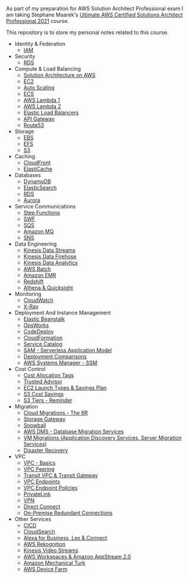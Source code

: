 As part of my preparation for AWS Solution Architect Professional exam I am taking Stephane Maarek's [Ultimate AWS Certified Solutions Architect Professional 2021](https://www.udemy.com/course/aws-solutions-architect-professional/) course.

This repository is to store my personal notes related to this course.

- Identity & Federation
    - [IAM](Identity&Federation/iam.md)
- Security
  - [RDS](Security/rds.md)
- Compute & Load Balancing
  - [Solution Architecture on AWS](Compute&LoadBalancing/aws-solution-architecture.md)
  - [EC2](Compute&LoadBalancing/ec2.md)
  - [Auto Scaling](Compute&LoadBalancing/auto-scaling.md)
  - [ECS](Compute&LoadBalancing/elastic-container-service.md)
  - [AWS Lambda 1](Compute&LoadBalancing/aws-lambda-1.md)
  - [AWS Lambda 2](Compute&LoadBalancing/aws-lambda-2.md)
  - [Elastic Load Balancers](Compute&LoadBalancing/elastic-load-balancers.md)
  - [API Gateway](Compute&LoadBalancing/api-gateway.md)
  - [Route53](Compute&LoadBalancing/route53.md)
- Storage
  - [EBS](Storage/ebs.md)
  - [EFS](Storage/efs.md)
  - [S3](Storage/s3.md)
- Caching
  - [CloudFront](Caching/cloudfront.md)
  - [ElastiCache](Caching/elasticache.md)
- Databases
  - [DynamoDB](Databases/dynamodb.md)
  - [ElasticSearch](Databases/elastic-search.md)
  - [RDS](Databases/rds.md)
  - [Aurora](Databases/aurora.md)
- Service Communications
  - [Step Functions](Service-Communication/step-functions.md)
  - [SWF](Service-Communication/swf.md)
  - [SQS](Service-Communication/sqs.md)
  - [Amazon MQ](Service-Communication/amazon-mq.md)
  - [SNS](Service-Communication/sns.md)
- Data Engineering
  - [Kinesis Data Streams](Data-Egineering/kinesis-data-streams.md)
  - [Kinesis Data Firehose](Data-Egineering/kinesis-data-firehose.md)
  - [Kinesis Data Analytics](Data-Egineering/kinesis-data-analytics.md)
  - [AWS Batch](Data-Egineering/aws-batch.md)
  - [Amazon EMR](Data-Egineering/emr.md)
  - [Redshift](Data-Egineering/redshift.md)
  - [Athena & Quicksight](Data-Egineering/athena-and-quicksight.md)
- Monitoring
  - [CloudWatch](Monitoring/cloudwatch.md)
  - [X-Ray](Monitoring/xray.md)
- Deployment And Instance Management
  - [Elastic Beanstalk](Deployment-And-Instance-Management/elastic-beanstalk.md)
  - [OpsWorks](Deployment-And-Instance-Management/opsworks.md)
  - [CodeDeploy](Deployment-And-Instance-Management/codedeploy.md)
  - [CloudFormation](Deployment-And-Instance-Management/cloudformation.md)
  - [Service Catalog](Deployment-And-Instance-Management/service-catalog.md)
  - [SAM - Serverless Application Model](Deployment-And-Instance-Management/sam.md)
  - [Deployment Comparisons](Deployment-And-Instance-Management/deployment-comparisons.md)
  - [AWS Systems Manager - SSM](Deployment-And-Instance-Management/ssm.md)
- Cost Control
  - [Cost Allocation Tags](Cost-Control/cost-allocation-tags.md)
  - [Trusted Advisor](Cost-Control/trusted-advisor.md)
  - [EC2 Launch Types & Savings Plan](Cost-Control/ec2-launch-types-and-savings-plan.md)
  - [S3 Cost Savings](Cost-Control/s3-cost-savings.md)
  - [S3 Tiers - Reminder](Cost-Control/s3-tiers-reminder.md)
- Migration
  - [Cloud Migrations - The 6R](Migration/cloud-migrations.md)
  - [Storage Gateway](Migration/storage-gateway.md)
  - [Snowball](Migration/snowball.md)
  - [AWS DMS - Database Migration Services](Migration/database-migration-service.md)
  - [VM Migrations (Application Discovery Services, Server Migration Services)](Migration/vm-migrations.md)
  - [Disaster Recovery](Migration/disaster-recovery.md)
- VPC
  - [VPC - Basics](VPC/vpc-basics.md)
  - [VPC Peering](VPC/vpc-peering.md)
  - [Transit VPC & Transit Gateway](VPC/transit-vpc-and-transit-gateway.md)
  - [VPC Endpoints](VPC/vpc-endpoints.md)
  - [VPC Endpoint Policies](VPC/vpc-endpoint-policies.md)
  - [PrivateLink](VPC/privatelink.md)
  - [VPN](VPC/vpn.md)
  - [Direct Connect](VPC/direct-connect.md)
  - [On-Premise Redundant Connections](VPC/on-premise-redundant-connections.md)
- Other Services
  - [CICD](Other-Services/ci-cd.md)
  - [CloudSearch](Other-Services/cloud-search.md)
  - [Alexa for Business, Lex & Connect](Other-Services/alexa-for-business-lex-and-connect.md)
  - [AWS Rekognition](Other-Services/aws-rekognition.md)
  - [Kinesis Video Streams](Other-Services/kinesis-video-streams.md)
  - [AWS Workspaces & Amazon AppStream 2.0](Other-Services/aws-workspaces.md)
  - [Amazon Mechanical Turk](Other-Services/amazon-mechanical-turk.md)
  - [AWS Device Farm](Other-Services/aws-device-farm.md)